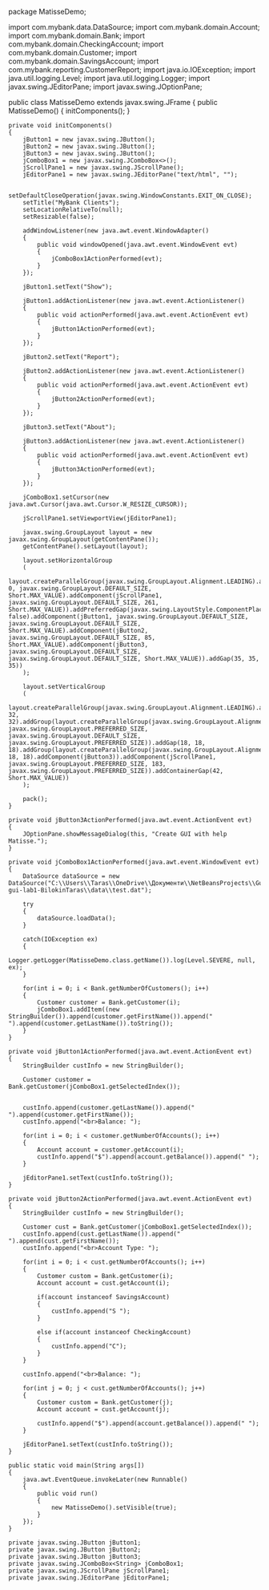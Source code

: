package MatisseDemo;

import com.mybank.data.DataSource;
import com.mybank.domain.Account;
import com.mybank.domain.Bank;
import com.mybank.domain.CheckingAccount;
import com.mybank.domain.Customer;
import com.mybank.domain.SavingsAccount;
import com.mybank.reporting.CustomerReport;
import java.io.IOException;
import java.util.logging.Level;
import java.util.logging.Logger;
import javax.swing.JEditorPane;
import javax.swing.JOptionPane;

public class MatisseDemo extends javax.swing.JFrame
{
    public MatisseDemo()
    {
        initComponents();
    }

    private void initComponents()
    {
        jButton1 = new javax.swing.JButton();
        jButton2 = new javax.swing.JButton();
        jButton3 = new javax.swing.JButton();
        jComboBox1 = new javax.swing.JComboBox<>();
        jScrollPane1 = new javax.swing.JScrollPane();
        jEditorPane1 = new javax.swing.JEditorPane("text/html", "");

        setDefaultCloseOperation(javax.swing.WindowConstants.EXIT_ON_CLOSE);
        setTitle("MyBank Clients");
        setLocationRelativeTo(null);
        setResizable(false);
        
        addWindowListener(new java.awt.event.WindowAdapter()
        {
            public void windowOpened(java.awt.event.WindowEvent evt)
            {
                jComboBox1ActionPerformed(evt);
            }
        });

        jButton1.setText("Show");
        
        jButton1.addActionListener(new java.awt.event.ActionListener()
        {
            public void actionPerformed(java.awt.event.ActionEvent evt)
            {
                jButton1ActionPerformed(evt);
            }
        });

        jButton2.setText("Report");
        
        jButton2.addActionListener(new java.awt.event.ActionListener()
        {
            public void actionPerformed(java.awt.event.ActionEvent evt)
            {
                jButton2ActionPerformed(evt);
            }
        });

        jButton3.setText("About");
        
        jButton3.addActionListener(new java.awt.event.ActionListener()
        {
            public void actionPerformed(java.awt.event.ActionEvent evt)
            {
                jButton3ActionPerformed(evt);
            }
        });

        jComboBox1.setCursor(new java.awt.Cursor(java.awt.Cursor.W_RESIZE_CURSOR));

        jScrollPane1.setViewportView(jEditorPane1);

        javax.swing.GroupLayout layout = new javax.swing.GroupLayout(getContentPane());
        getContentPane().setLayout(layout);
        
        layout.setHorizontalGroup
        (
            layout.createParallelGroup(javax.swing.GroupLayout.Alignment.LEADING).addGroup(layout.createSequentialGroup().addContainerGap().addGroup(layout.createParallelGroup(javax.swing.GroupLayout.Alignment.LEADING).addComponent(jComboBox1, 0, javax.swing.GroupLayout.DEFAULT_SIZE, Short.MAX_VALUE).addComponent(jScrollPane1, javax.swing.GroupLayout.DEFAULT_SIZE, 261, Short.MAX_VALUE)).addPreferredGap(javax.swing.LayoutStyle.ComponentPlacement.RELATED).addGroup(layout.createParallelGroup(javax.swing.GroupLayout.Alignment.LEADING, false).addComponent(jButton1, javax.swing.GroupLayout.DEFAULT_SIZE, javax.swing.GroupLayout.DEFAULT_SIZE, Short.MAX_VALUE).addComponent(jButton2, javax.swing.GroupLayout.DEFAULT_SIZE, 85, Short.MAX_VALUE).addComponent(jButton3, javax.swing.GroupLayout.DEFAULT_SIZE, javax.swing.GroupLayout.DEFAULT_SIZE, Short.MAX_VALUE)).addGap(35, 35, 35))
        );
        
        layout.setVerticalGroup
        (
            layout.createParallelGroup(javax.swing.GroupLayout.Alignment.LEADING).addGroup(layout.createSequentialGroup().addGap(32, 32, 32).addGroup(layout.createParallelGroup(javax.swing.GroupLayout.Alignment.BASELINE).addComponent(jButton1).addComponent(jComboBox1, javax.swing.GroupLayout.PREFERRED_SIZE, javax.swing.GroupLayout.DEFAULT_SIZE, javax.swing.GroupLayout.PREFERRED_SIZE)).addGap(18, 18, 18).addGroup(layout.createParallelGroup(javax.swing.GroupLayout.Alignment.LEADING).addGroup(layout.createSequentialGroup().addComponent(jButton2).addGap(18, 18, 18).addComponent(jButton3)).addComponent(jScrollPane1, javax.swing.GroupLayout.PREFERRED_SIZE, 183, javax.swing.GroupLayout.PREFERRED_SIZE)).addContainerGap(42, Short.MAX_VALUE))
        );

        pack();
    }

    private void jButton3ActionPerformed(java.awt.event.ActionEvent evt)
    {
        JOptionPane.showMessageDialog(this, "Create GUI with help Matisse.");
    }

    private void jComboBox1ActionPerformed(java.awt.event.WindowEvent evt)
    {
        DataSource dataSource = new DataSource("C:\\Users\\Taras\\OneDrive\\Документи\\NetBeansProjects\\GuiLab1\\34-gui-lab1-BilokinTaras\\data\\test.dat");
        
        try
        {
            dataSource.loadData();
        }
        
        catch(IOException ex)
        {
            Logger.getLogger(MatisseDemo.class.getName()).log(Level.SEVERE, null, ex);
        }
            
        for(int i = 0; i < Bank.getNumberOfCustomers(); i++)
        {
            Customer customer = Bank.getCustomer(i);
            jComboBox1.addItem((new StringBuilder()).append(customer.getFirstName()).append(" ").append(customer.getLastName()).toString());
        }
    }

    private void jButton1ActionPerformed(java.awt.event.ActionEvent evt)
    {
        StringBuilder custInfo = new StringBuilder();
                
        Customer customer = Bank.getCustomer(jComboBox1.getSelectedIndex());                                                

        
        custInfo.append(customer.getLastName()).append(" ").append(customer.getFirstName());                                                  
        custInfo.append("<br>Balance: ");
                
        for(int i = 0; i < customer.getNumberOfAccounts(); i++)
        {
            Account account = customer.getAccount(i);
            custInfo.append("$").append(account.getBalance()).append(" ");
        }
 
        jEditorPane1.setText(custInfo.toString());
    }

    private void jButton2ActionPerformed(java.awt.event.ActionEvent evt)
    {        
        StringBuilder custInfo = new StringBuilder();
                
        Customer cust = Bank.getCustomer(jComboBox1.getSelectedIndex());
        custInfo.append(cust.getLastName()).append(" ").append(cust.getFirstName());
        custInfo.append("<br>Account Type: ");
        
        for(int i = 0; i < cust.getNumberOfAccounts(); i++)
        {
            Customer custom = Bank.getCustomer(i);
            Account account = cust.getAccount(i);
                        
            if(account instanceof SavingsAccount)
            { 
                custInfo.append("S ");
            }
        
            else if(account instanceof CheckingAccount)
            {
                custInfo.append("C");
            }
        }
                
        custInfo.append("<br>Balance: ");
                
        for(int j = 0; j < cust.getNumberOfAccounts(); j++)
        {
            Customer custom = Bank.getCustomer(j);
            Account account = cust.getAccount(j);
                    
            custInfo.append("$").append(account.getBalance()).append(" ");
        }
        
        jEditorPane1.setText(custInfo.toString());
    }

    public static void main(String args[])
    {
        java.awt.EventQueue.invokeLater(new Runnable()
        {
            public void run()
            {
                new MatisseDemo().setVisible(true);
            }
        });
    }

    private javax.swing.JButton jButton1;
    private javax.swing.JButton jButton2;
    private javax.swing.JButton jButton3;
    private javax.swing.JComboBox<String> jComboBox1;
    private javax.swing.JScrollPane jScrollPane1;
    private javax.swing.JEditorPane jEditorPane1;
